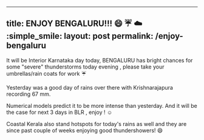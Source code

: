 
---
title: ENJOY BENGALURU!!! :smile:  :umbrella:  :cloud: :simple_smile:
layout: post
permalink: /enjoy-bengaluru
---

It will be Interior Karnataka day today, BENGALURU has bright chances for some "severe" thunderstorms today evening , please take your umbrellas/rain coats for work :umbrella:

Yesterday was a good day of rains over there with Krishnarajapura recording 67 mm.

Numerical models predict it to be more intense than yesterday. And it will be the case for next 3 days in BLR , enjoy ! :relaxed:

Coastal Kerala also stand hotspots for today's rains as well and they are since past couple of weeks enjoying good thundershowers! :smile:

